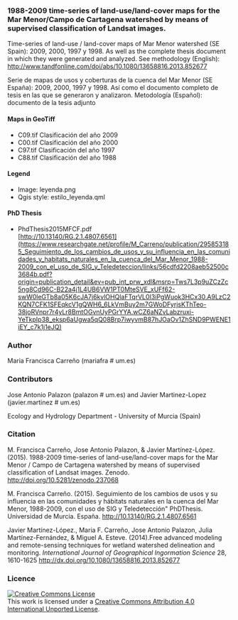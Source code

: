 
### 1988-2009 time-series of land-use/land-cover maps for the Mar Menor/Campo de Cartagena watershed by means of supervised classification of Landsat images.

Time-series of land-use / land-cover maps of Mar Menor watershed (SE Spain): 2009, 2000, 1997 y 1998. As well as the complete thesis document in which they were generated and analyzed. See methodology (English): http://www.tandfonline.com/doi/abs/10.1080/13658816.2013.852677

Serie de mapas de usos y coberturas de la cuenca del Mar Menor (SE España): 2009, 2000, 1997 y 1998. Así como el documento completo de tesis en las que se generaron y analizaron. Metodología (Español): documento de la tesis adjunto

#### Maps in GeoTiff

+ C09.tif Clasificación del año 2009
+ C00.tif Clasificación del año 2000
+ C97.tif Clasificación del año 1997
+ C88.tif Clasificación del año 1988

#### Legend

+ Image: leyenda.png
+ Qgis style: estilo_leyenda.qml


#### PhD Thesis

+ PhdThesis2015MFCF.pdf   
  [http://10.13140/RG.2.1.4807.6561](https://www.researchgate.net/profile/M_Carreno/publication/295853185_Seguimiento_de_los_cambios_de_usos_y_su_influencia_en_las_comunidades_y_habitats_naturales_en_la_cuenca_del_Mar_Menor_1988-2009_con_el_uso_de_SIG_y_Teledeteccion/links/56cdfd2208aeb52500c3684b.pdf?origin=publication_detail&ev=pub_int_prw_xdl&msrp=Tws7L3p9uZCzZc5ng8Cd96C-B22a4j1L4UB6VW1PT0MteSVE_xUFf62-swW0leGTb8a05K6cJA7j6kvlOHQlaFTqrVL0I3iPgWuok3HCx30.A9LzC2KQN7CFK1SFEqkcV1gQWH6_6LkVmBuy2m7GWoDFyrjsKThTeo-38joRVnpr7r4yLr8BmtOGvnUyPGrYYA.wCZ6aNZvLabzruxi-YeTkpIp38_eksp6aUgwa5qQ08Brp7iwyvmB87hJOaOv1ZhSND9PWENE1iEY_c7k1j1eJQ)

### Author

Maria Francisca Carreño (mariafra # um.es)

### Contributors

Jose Antonio Palazon (palazon # um.es) and Javier Martinez-Lopez (javier.martinez # um.es)

Ecology and Hydrology Department - University of Murcia (Spain)

### Citation

M. Francisca Carreño, Jose Antonio Palazon, & Javier Martínez-López. (2015). 1988-2009 time-series of land-use/land-cover maps for the Mar Menor / Campo de Cartagena watershed by means of supervised classification of Landsat images. Zenodo. http://doi.org/10.5281/zenodo.237068

M. Francisca Carreño. (2015). Seguimiento de los cambios de usos y su influencia en las comunidades y hábitats naturales en la cuenca del Mar Menor, 1988-2009, con el uso de SIG y Teledetección" PhDThesis. Universidad de Murcia. España. http://10.13140/RG.2.1.4807.6561

Javier Martínez-López., Maria F. Carreño, Jose Antonio Palazon, Julia Martínez-Fernández, & Miguel A. Esteve.  (2014).Free advanced modeling and remote-sensing techniques for wetland watershed delineation and monitoring. *International Journal of Geographical Ingormation Science* 28, 1610-1625 http://dx.doi.org/10.1080/13658816.2013.852677


### Licence

<a rel="license" href="http://creativecommons.org/licenses/by/4.0/"><img alt="Creative Commons License" style="border-width:0" src="https://licensebuttons.net/l/by/4.0/88x31.png" /></a><br />This work is licensed under a <a rel="license" href="http://creativecommons.org/licenses/by/4.0/"> Creative Commons Attribution 4.0 International  Unported License</a>.


